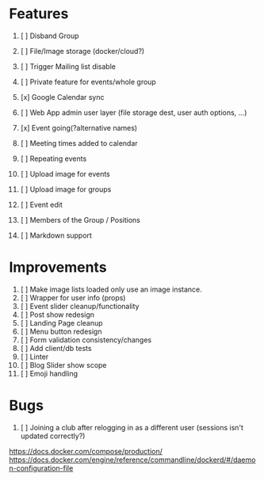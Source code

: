 # Features

1. [ ] Disband Group
1. [ ] File/Image storage (docker/cloud?)
1. [ ] Trigger Mailing list disable
1. [ ] Private feature for events/whole group
1. [x] Google Calendar sync
1. [ ] Web App admin user layer (file storage dest, user auth options, ...)
1. [x] Event going(?alternative names)
1. [ ] Meeting times added to calendar 
1. [ ] Repeating events
1. [ ] Upload image for events
1. [ ] Upload image for groups 
1. [ ] Event edit
1. [ ] Members of the Group / Positions

1. [ ] Markdown support

# Improvements

1. [ ] Make image lists loaded only use an image instance.
1. [ ] Wrapper for user info (props)
1. [ ] Event slider cleanup/functionality
1. [ ] Post show redesign
1. [ ] Landing Page cleanup
1. [ ] Menu button redesign
1. [ ] Form validation consistency/changes
1. [ ] Add client/db tests
1. [ ] Linter
1. [ ] Blog Slider show scope
1. [ ] Emoji handling

# Bugs

1. [ ] Joining a club after relogging in as a different user (sessions isn't updated correctly?)


https://docs.docker.com/compose/production/
https://docs.docker.com/engine/reference/commandline/dockerd/#/daemon-configuration-file